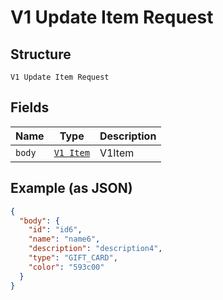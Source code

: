 
# V1 Update Item Request

## Structure

`V1 Update Item Request`

## Fields

| Name | Type | Description |
|  --- | --- | --- |
| `body` | [`V1 Item`](/doc/models/v1-item.md) | V1Item |

## Example (as JSON)

```json
{
  "body": {
    "id": "id6",
    "name": "name6",
    "description": "description4",
    "type": "GIFT_CARD",
    "color": "593c00"
  }
}
```

